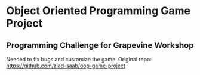 # Object Oriented Programming Game Project

## Programming Challenge for Grapevine Workshop

Needed to fix bugs and customize the game. Original repo: https://github.com/ziad-saab/oop-game-project
